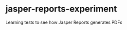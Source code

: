 jasper-reports-experiment
=========================

Learning tests to see how Jasper Reports generates PDFs